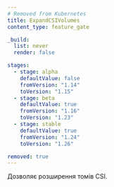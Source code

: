 ```yaml
---
# Removed from Kubernetes
title: ExpandCSIVolumes
content_type: feature_gate

_build:
  list: never
  render: false

stages:
  - stage: alpha
    defaultValue: false
    fromVersion: "1.14"
    toVersion: "1.15"
  - stage: beta
    defaultValue: true
    fromVersion: "1.16"
    toVersion: "1.23"
  - stage: stable
    defaultValue: true
    fromVersion: "1.24"
    toVersion: "1.26"

removed: true
---
```

Дозволяє розширення томів CSI.
